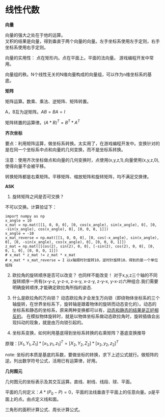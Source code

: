 # 线性代数
**向量**

向量的强大之处在于他的运算。  
叉积的结果是向量，得到垂直于两个向量的向量。左手坐标系使用左手定则，右手坐标系使用右手定则。

向量的实用性：
点在矩形内。点在平面上。平面的法向量。
游戏编程开发中常用。

向量组的秩。N个线性无关的N维向量构成的向量组，可以作为n维坐标系的基底。

**矩阵**

矩阵运算。数乘、乘法、逆矩阵、矩阵转置。

A，B互为逆矩阵。$AB=BA=I$

矩阵转置的运算律。$(A*B)^T = B^T*A^T$

**齐次坐标**

要点：利用矩阵运算，做坐标系转换。太实用了，在游戏编程开发中。变换针对的是在同一个坐标系中点和向量的几何变换，而不是坐标系转换。

注意：使用齐次坐标做点和向量的几何变换时，点使用(x,y,z,1),向量使用(x,y,z,0),使得向量不会被平移。

转换矩阵都是右乘矩阵。平移矩阵、缩放矩阵和旋转矩阵，均不满足交换律。

**ASK**
1. 旋转矩阵之间是否可交换？

不可以交换。计算验证下：

```
import numpy as np
x_angle = 10
x_mat = np.mat([[1, 0, 0, 0], [0, cos(x_angle), sin(x_angle), 0], [0, -sin(x_angle), cos(x_angle), 0], [0, 0, 0, 1]])
x_angle = -10
x_mat_reverse = np.mat([[1, 0, 0, 0], [0, cos(-x_angle), sin(x_angle), 0], [0, -sin(x_angle), cos(x_angle), 0], [0, 0, 0, 1]])
z_mat = np.mat([[cos(2), sin(2), 0, 0], [-sin(2), cos(2), 0, 0], [0, 0, 1, 0], [0, 0, 0, 1]])
# x_mat * z_mat != z_mat * x_mat
# x_mat * x_mat_reverse = I 以x轴顺时针旋转10，逆时针旋转10，得到的是一个单位矩阵
```

2. 欧拉角的旋转顺序是否可以改变？
也同样不能改变！
对于x,y,z三个轴的不同旋转顺序一共有(x-y-z, y-z-x, z-x-y, x-z-y, z-y-x, y-x-z)六种组合.我们需要明确旋转顺序,才能确定欧拉角所指的姿态.

3. 什么是欧拉角的万向锁？
动态欧拉角才会发生万向锁（即绕物体坐标系的三个轴旋转，在世界坐标系下，旋转轴是跟着物体的旋转而动态变化的）。动态的坐标系和静态的坐标系，原来两种变换都可以有，[动态和静态的结果是正好相反的](
https://www.zhihu.com/question/280577092/answer/1196959452)。
在模拟物体旋转时，就是以物体坐标系做动态欧拉角时，旋转插值会出现抖动的现象，就是由万向锁引起的。

4. 坐标系变换，如何利用基底得到坐标系转换的右乘矩阵？基底变换推导

原理：$[X_1, Y_1, Z_1]*[x_1, y_1, z_1]^T = [X_2, Y_2, Z_2]*[x_2, y_2, z_2]^T$

note: 坐标的本质是基底的系数，要做坐标的转换，求下上述公式就行。做矩阵的逆。列出数学符号公式，活用已有运算律，好用。

**几何图元**

几何图元的坐标表示及其交互运算。直线、射线、线段、球、平面。

平面的几何定义：$A * (P_0 - P) = 0$，平面的法线垂直于平面上的任意向量。p是平面上的点。由点定义线和面。

三角形的面积计算公式、周长计算公式。
